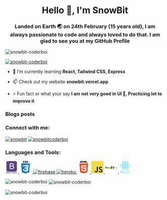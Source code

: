 <h1 align="center">Hello 👋, I'm SnowBit</h1>
<h3 align="center">Landed on Earth 🌏 on 24th February (15 years old), I am always passionate to code and always loved to do that. I am glad to see you at my GitHub Profile</h3>

<p align="left"> <img src="https://komarev.com/ghpvc/?username=snowbit-coderboi&label=Profile%20views&color=0e75b6&style=flat" alt="snowbit-coderboi" /> </p>

<p align="left"> <a href="https://github.com/ryo-ma/github-profile-trophy"><img src="https://github-profile-trophy.vercel.app/?username=snowbit-coderboi" alt="snowbit-coderboi" /></a> </p>

- 🌱 I’m currently learning **React, Tailwind CSS, Express**

- 📫 Check out my website **snowbit.vercel.app**

- ⚡ Fun fact or what your say **I am not very good in UI 🥲, Practicing lot to improve it**

### Blogs posts
<!-- BLOG-POST-LIST:START -->
<!-- BLOG-POST-LIST:END -->

<h3 align="left">Connect with me:</h3>
<p align="left">
<a href="https://dev.to/snowbit" target="blank"><img align="center" src="https://cdn.jsdelivr.net/npm/simple-icons@3.0.1/icons/dev-dot-to.svg" alt="snowbit" height="30" width="40" /></a>
<a href="https://twitter.com/snowbitcoderboi" target="blank"><img align="center" src="https://raw.githubusercontent.com/rahuldkjain/github-profile-readme-generator/master/src/images/icons/Social/twitter.svg" alt="snowbitcoderboi" height="30" width="40" /></a>
</p>

<h3 align="left">Languages and Tools:</h3>
<p align="left"> <a href="https://getbootstrap.com" target="_blank"> <img src="https://raw.githubusercontent.com/devicons/devicon/master/icons/bootstrap/bootstrap-plain-wordmark.svg" alt="bootstrap" width="40" height="40"/> </a> <a href="https://www.w3schools.com/css/" target="_blank"> <img src="https://raw.githubusercontent.com/devicons/devicon/master/icons/css3/css3-original-wordmark.svg" alt="css3" width="40" height="40"/> </a> <a href="https://firebase.google.com/" target="_blank"> <img src="https://www.vectorlogo.zone/logos/firebase/firebase-icon.svg" alt="firebase" width="40" height="40"/> </a> <a href="https://heroku.com" target="_blank"> <img src="https://www.vectorlogo.zone/logos/heroku/heroku-icon.svg" alt="heroku" width="40" height="40"/> </a> <a href="https://www.w3.org/html/" target="_blank"> <img src="https://raw.githubusercontent.com/devicons/devicon/master/icons/html5/html5-original-wordmark.svg" alt="html5" width="40" height="40"/> </a> <a href="https://developer.mozilla.org/en-US/docs/Web/JavaScript" target="_blank"> <img src="https://raw.githubusercontent.com/devicons/devicon/master/icons/javascript/javascript-original.svg" alt="javascript" width="40" height="40"/> </a> <a href="https://nodejs.org" target="_blank"> <img src="https://raw.githubusercontent.com/devicons/devicon/master/icons/nodejs/nodejs-original-wordmark.svg" alt="nodejs" width="40" height="40"/> </a> <a href="https://reactjs.org/" target="_blank"> <img src="https://raw.githubusercontent.com/devicons/devicon/master/icons/react/react-original-wordmark.svg" alt="react" width="40" height="40"/> </a> </p>

<p><img align="left" src="https://github-readme-stats.vercel.app/api/top-langs?username=snowbit-coderboi&show_icons=true&locale=en&layout=compact" alt="snowbit-coderboi" /></p>

<p>&nbsp;<img align="center" src="https://github-readme-stats.vercel.app/api?username=snowbit-coderboi&show_icons=true&locale=en" alt="snowbit-coderboi" /></p>

<p><img align="center" src="https://github-readme-streak-stats.herokuapp.com/?user=snowbit-coderboi&" alt="snowbit-coderboi" /></p>

